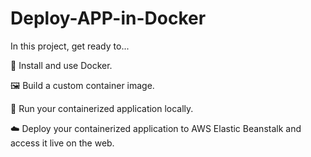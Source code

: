 # Deploy-APP-in-Docker
In this project, get ready to...

🐳 Install and use Docker.

🖼️ Build a custom container image.

🚢 Run your containerized application locally.

☁️ Deploy your containerized application to AWS Elastic Beanstalk and access it live on the web.


